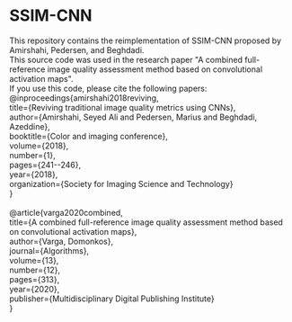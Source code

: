 # SSIM-CNN
This repository contains the reimplementation of SSIM-CNN proposed by Amirshahi, Pedersen, and Beghdadi.<br/>
This source code was used in the research paper "A combined full-reference image quality assessment method based on convolutional activation maps".<br/>
If you use this code, please cite the following papers:<br/>
@inproceedings{amirshahi2018reviving,<br/>
  title={Reviving traditional image quality metrics using CNNs},<br/>
  author={Amirshahi, Seyed Ali and Pedersen, Marius and Beghdadi, Azeddine},<br/>
  booktitle={Color and imaging conference},<br/>
  volume={2018},<br/>
  number={1},<br/>
  pages={241--246},<br/>
  year={2018},<br/>
  organization={Society for Imaging Science and Technology}<br/>
}<br/>
<br/>
@article{varga2020combined,<br/>
  title={A combined full-reference image quality assessment method based on convolutional activation maps},<br/>
  author={Varga, Domonkos},<br/>
  journal={Algorithms},<br/>
  volume={13},<br/>
  number={12},<br/>
  pages={313},<br/>
  year={2020},<br/>
  publisher={Multidisciplinary Digital Publishing Institute}<br/>
}<br/>
